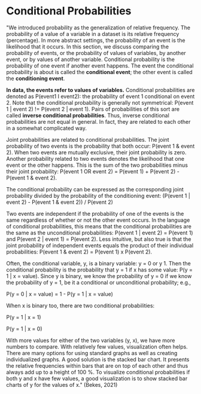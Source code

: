 # Conditional Probabilities

"We introduced probability as the generalization of relative frequency. The probability of a value of a variable in a dataset is its relative frequency (percentage). In more abstract settings, the probability of an event is the likelihood that it occurs. In this section, we discuss comparing the probability of events, or the probability of values of variables, by another event, or by values of another variable. Conditional probability is the probability of one event if another event happens. The event the conditional probability is about is called the **conditional event**; the other event is called the **conditioning event**.&#x20;

**In data, the events refer to values of variables.** Conditional probabilities are denoted as P(event1 I event2): the probability of event 1 conditional on event 2. Note that the conditional probability is generally not symmetrical: P(event 1 | event 2) != P(event 2 | event 1). Pairs of probabilities of this sort are called **inverse conditional probabilities**. Thus, inverse conditional probabilities are not equal in general. In fact, they are related to each other in a somewhat complicated way.&#x20;

Joint probabilities are related to conditional probabilities. The joint probability of two events is the probability that both occur: P(event 1 & event 2). When two events are mutually exclusive, their joint probability is zero. Another probability related to two events denotes the likelihood that one event or the other happens. This is the sum of the two probabilities minus their joint probability: P(event 1 OR event 2) = P(event 1) + P(event 2) - P(event 1 & event 2).&#x20;

The conditional probability can be expressed as the corresponding joint probability divided by the probability of the conditioning event: (P(event 1 | event 2) - P(event 1 & event 2)) / P(event 2)&#x20;

Two events are independent if the probability of one of the events is the same regardless of whether or not the other event occurs. In the language of conditional probabilities, this means that the conditional probabilities are the same as the unconditional probabilities: P(event 1 | event 2) = P(event 1) and P(event 2 | event 1) = P(event 2). Less intuitive, but also true is that the joint probability of independent events equals the product of their individual probabilities: P(event 1 & event 2) = P(event 1) x P(event 2).

Often, the conditional variable, y, is a binary variable: y = 0 or y 1. Then the conditional probability is the probability that y = 1 if x has some value: P(y = 1 | x = value). Since y is binary, we know the probability of y = 0 if we know the probability of y = 1, be it a conditional or unconditional probability; e.g.,&#x20;

P(y = 0 | x = value) = 1 - P(y = 1 | x = value)

When x is binary too, there are two conditional probabilities:

P(y = 1 | x = 1)

P(y = 1 | x = 0)

With more values for either of the two variables (y, x), we have more numbers to compare. With relatively few values, visualization often helps. There are many options for using standard graphs as well as creating individualized graphs. A good solution is the stacked bar chart. It presents the relative frequencies within bars that are on top of each other and thus always add up to a height of 100 %. To visualize conditional probabilities if both y and x have few values, a good visualization is to show stacked bar charts of y for the values of x." (Bekes, 2021)&#x20;

